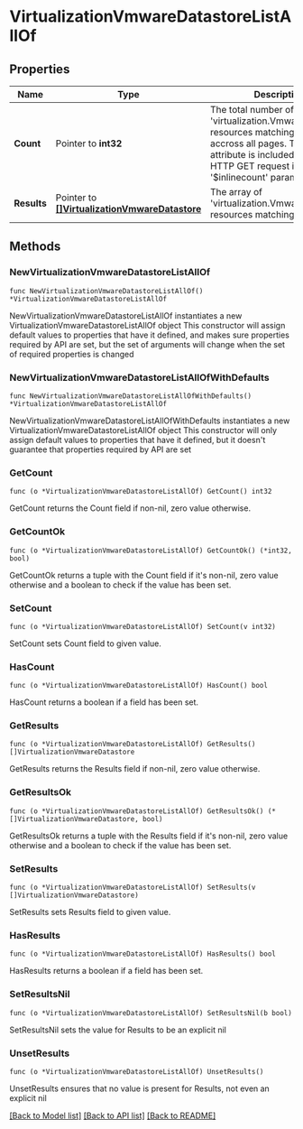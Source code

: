 # VirtualizationVmwareDatastoreListAllOf

## Properties

Name | Type | Description | Notes
------------ | ------------- | ------------- | -------------
**Count** | Pointer to **int32** | The total number of &#39;virtualization.VmwareDatastore&#39; resources matching the request, accross all pages. The &#39;Count&#39; attribute is included when the HTTP GET request includes the &#39;$inlinecount&#39; parameter. | [optional] 
**Results** | Pointer to [**[]VirtualizationVmwareDatastore**](virtualization.VmwareDatastore.md) | The array of &#39;virtualization.VmwareDatastore&#39; resources matching the request. | [optional] 

## Methods

### NewVirtualizationVmwareDatastoreListAllOf

`func NewVirtualizationVmwareDatastoreListAllOf() *VirtualizationVmwareDatastoreListAllOf`

NewVirtualizationVmwareDatastoreListAllOf instantiates a new VirtualizationVmwareDatastoreListAllOf object
This constructor will assign default values to properties that have it defined,
and makes sure properties required by API are set, but the set of arguments
will change when the set of required properties is changed

### NewVirtualizationVmwareDatastoreListAllOfWithDefaults

`func NewVirtualizationVmwareDatastoreListAllOfWithDefaults() *VirtualizationVmwareDatastoreListAllOf`

NewVirtualizationVmwareDatastoreListAllOfWithDefaults instantiates a new VirtualizationVmwareDatastoreListAllOf object
This constructor will only assign default values to properties that have it defined,
but it doesn't guarantee that properties required by API are set

### GetCount

`func (o *VirtualizationVmwareDatastoreListAllOf) GetCount() int32`

GetCount returns the Count field if non-nil, zero value otherwise.

### GetCountOk

`func (o *VirtualizationVmwareDatastoreListAllOf) GetCountOk() (*int32, bool)`

GetCountOk returns a tuple with the Count field if it's non-nil, zero value otherwise
and a boolean to check if the value has been set.

### SetCount

`func (o *VirtualizationVmwareDatastoreListAllOf) SetCount(v int32)`

SetCount sets Count field to given value.

### HasCount

`func (o *VirtualizationVmwareDatastoreListAllOf) HasCount() bool`

HasCount returns a boolean if a field has been set.

### GetResults

`func (o *VirtualizationVmwareDatastoreListAllOf) GetResults() []VirtualizationVmwareDatastore`

GetResults returns the Results field if non-nil, zero value otherwise.

### GetResultsOk

`func (o *VirtualizationVmwareDatastoreListAllOf) GetResultsOk() (*[]VirtualizationVmwareDatastore, bool)`

GetResultsOk returns a tuple with the Results field if it's non-nil, zero value otherwise
and a boolean to check if the value has been set.

### SetResults

`func (o *VirtualizationVmwareDatastoreListAllOf) SetResults(v []VirtualizationVmwareDatastore)`

SetResults sets Results field to given value.

### HasResults

`func (o *VirtualizationVmwareDatastoreListAllOf) HasResults() bool`

HasResults returns a boolean if a field has been set.

### SetResultsNil

`func (o *VirtualizationVmwareDatastoreListAllOf) SetResultsNil(b bool)`

 SetResultsNil sets the value for Results to be an explicit nil

### UnsetResults
`func (o *VirtualizationVmwareDatastoreListAllOf) UnsetResults()`

UnsetResults ensures that no value is present for Results, not even an explicit nil

[[Back to Model list]](../README.md#documentation-for-models) [[Back to API list]](../README.md#documentation-for-api-endpoints) [[Back to README]](../README.md)


